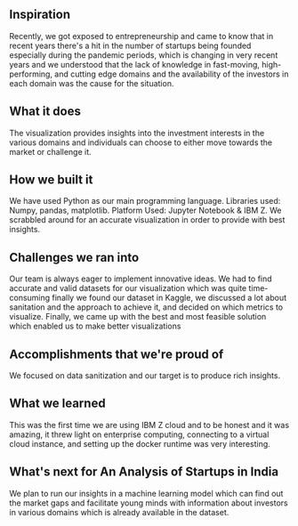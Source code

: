 ## Inspiration
Recently, we got exposed to entrepreneurship and came to know that in recent years there's a hit in the number of startups being founded especially during the pandemic periods, which is changing in very recent years and we understood that the lack of knowledge in fast-moving, high-performing, and cutting edge domains and the availability of the investors in each domain was the cause for the situation.

## What it does
The visualization provides insights into the investment interests in the various domains and individuals can choose to either move towards the market or challenge it.

## How we built it
We have used Python as our main programming language. Libraries used: Numpy, pandas, matplotlib. Platform Used: Jupyter Notebook & IBM Z. We scrabbled around for an accurate visualization in order to provide with best insights.

## Challenges we ran into
Our team is always eager to implement innovative ideas. We had to find accurate and valid datasets for our visualization which was quite time-consuming finally we found our dataset in Kaggle, we discussed a lot about sanitation and the approach to achieve it, and decided on which metrics to visualize. Finally, we came up with the best and most feasible solution which enabled us to make better visualizations

## Accomplishments that we're proud of
We focused on data sanitization and our target is to produce rich insights. 

## What we learned
This was the first time we are using IBM Z cloud and to be honest and it was amazing, it threw light on enterprise computing, connecting to a virtual cloud instance, and setting up the docker runtime was very interesting.

## What's next for An Analysis of Startups in India
We plan to run our insights in a machine learning model which can find out the market gaps and facilitate young minds with information about investors in various domains which is already available in the dataset.
